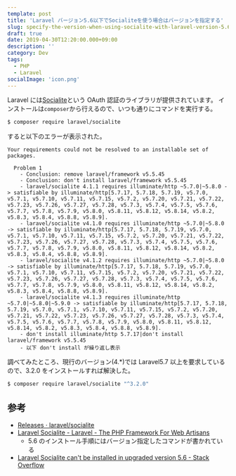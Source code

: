 ```yaml
---
template: post
title: 'Laravel バージョン5.6以下でSocialiteを使う場合はバージョンを指定する'
slug: specify-the-version-when-using-socialite-with-laravel-version-5.6-or-lower
draft: true
date: 2019-04-30T12:20:00.000+09:00
description: ''
category: Dev
tags:
  - PHP
  - Laravel
socialImage: 'icon.png'
---
```


Laravel には[Socialite](https://laravel.com/docs/master/socialite)という OAuth 認証のライブラリが提供されています。
インストールは`composer`から行えるので、いつも通りにコマンドを実行する。

```bash
$ composer require laravel/socialite
```

すると以下のエラーが表示された。

```
Your requirements could not be resolved to an installable set of packages.

  Problem 1
    - Conclusion: remove laravel/framework v5.5.45
    - Conclusion: don't install laravel/framework v5.5.45
    - laravel/socialite 4.1.1 requires illuminate/http ~5.7.0|~5.8.0 -> satisfiable by illuminate/http[5.7.17, 5.7.18, 5.7.19, v5.7.0, v5.7.1, v5.7.10, v5.7.11, v5.7.15, v5.7.2, v5.7.20, v5.7.21, v5.7.22, v5.7.23, v5.7.26, v5.7.27, v5.7.28, v5.7.3, v5.7.4, v5.7.5, v5.7.6, v5.7.7, v5.7.8, v5.7.9, v5.8.0, v5.8.11, v5.8.12, v5.8.14, v5.8.2, v5.8.3, v5.8.4, v5.8.8, v5.8.9].
    - laravel/socialite v4.1.0 requires illuminate/http ~5.7.0|~5.8.0 -> satisfiable by illuminate/http[5.7.17, 5.7.18, 5.7.19, v5.7.0, v5.7.1, v5.7.10, v5.7.11, v5.7.15, v5.7.2, v5.7.20, v5.7.21, v5.7.22, v5.7.23, v5.7.26, v5.7.27, v5.7.28, v5.7.3, v5.7.4, v5.7.5, v5.7.6, v5.7.7, v5.7.8, v5.7.9, v5.8.0, v5.8.11, v5.8.12, v5.8.14, v5.8.2, v5.8.3, v5.8.4, v5.8.8, v5.8.9].
    - laravel/socialite v4.1.2 requires illuminate/http ~5.7.0|~5.8.0 -> satisfiable by illuminate/http[5.7.17, 5.7.18, 5.7.19, v5.7.0, v5.7.1, v5.7.10, v5.7.11, v5.7.15, v5.7.2, v5.7.20, v5.7.21, v5.7.22, v5.7.23, v5.7.26, v5.7.27, v5.7.28, v5.7.3, v5.7.4, v5.7.5, v5.7.6, v5.7.7, v5.7.8, v5.7.9, v5.8.0, v5.8.11, v5.8.12, v5.8.14, v5.8.2, v5.8.3, v5.8.4, v5.8.8, v5.8.9].
    - laravel/socialite v4.1.3 requires illuminate/http ~5.7.0|~5.8.0|~5.9.0 -> satisfiable by illuminate/http[5.7.17, 5.7.18, 5.7.19, v5.7.0, v5.7.1, v5.7.10, v5.7.11, v5.7.15, v5.7.2, v5.7.20, v5.7.21, v5.7.22, v5.7.23, v5.7.26, v5.7.27, v5.7.28, v5.7.3, v5.7.4, v5.7.5, v5.7.6, v5.7.7, v5.7.8, v5.7.9, v5.8.0, v5.8.11, v5.8.12, v5.8.14, v5.8.2, v5.8.3, v5.8.4, v5.8.8, v5.8.9].
    - don't install illuminate/http 5.7.17|don't install laravel/framework v5.5.45
    - 以下 don't install が繰り返し表示
```

調べてみたところ、現行のバージョン(4.\*)では Laravel5.7 以上を要求しているので、3.2.0 をインストールすれば解決した。

```bash
$ composer require laravel/socialite "^3.2.0"
```

## 参考

- [Releases · laravel/socialite](https://github.com/laravel/socialite/releases)
- [Laravel Socialite - Laravel - The PHP Framework For Web Artisans](https://laravel.com/docs/5.6/socialite)
  - 5.6 のインストール手順にはバージョン指定したコマンドが書かれている
- [Laravel Socialite can't be installed in upgraded version 5.6 - Stack Overflow](https://stackoverflow.com/questions/49064789/laravel-socialite-cant-be-installed-in-upgraded-version-5-6)
